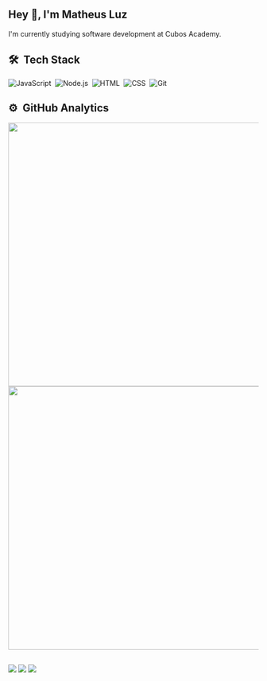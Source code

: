## Hey 👋, I'm Matheus Luz  
I'm currently studying software development at Cubos Academy. 
 
 ## 🛠 &nbsp;Tech Stack

![JavaScript](https://img.shields.io/badge/-JavaScript-05122A?style=flat&logo=javascript)&nbsp;
![Node.js](https://img.shields.io/badge/-Node.js-05122A?style=flat&logo=node.js)&nbsp;
![HTML](https://img.shields.io/badge/-HTML-05122A?style=flat&logo=HTML5)&nbsp;
![CSS](https://img.shields.io/badge/-CSS-05122A?style=flat&logo=CSS3&logoColor=1572B6)&nbsp;
![Git](https://img.shields.io/badge/-Git-05122A?style=flat&logo=git)&nbsp;

## ⚙️ &nbsp;GitHub Analytics

<p align="left">
<img width="530em" src="https://github-readme-stats.vercel.app/api?username=mattheusluz&count_private=true&show_icons=true&theme=vision-friendly-dark&hide=issues,contribs"/>
<img width="530em" src="https://github-readme-stats.vercel.app/api/top-langs/?username=mattheusluz&layout=compact&theme=vision-friendly-dark"/>
</p> 
  
  ##
 
<div> 
  <a href="https://www.linkedin.com/in/mattheusluz/" target="_blank"><img src="https://img.shields.io/badge/-Matheus_Luz-05122A?style=flat&logo=linkedin" target="_blank"></a> 
    <a href = "mailto:mattheusluzz@gmail.com" target="_blank"><img src="https://img.shields.io/badge/-mattheusluzz@gmail.com-FF0000?style=flat&labelColor=FF0000&logo=gmail&logoColor=white&link=mailto:<mattheusluzz@gmail.com>" target="_blank"></a>
  <a href="https://www.instagram.com/mthsluz/" target="_blank"><img src="https://img.shields.io/badge/-Matheus_Luz-%23E4405F?style=flat&logo=instagram&logoColor=white" target="_blank"></a>
</div>

